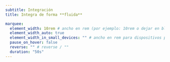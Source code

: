 ```yaml
---
subtitle: Integración
title: Integra de forma **fluida**

marquee:
  element_width: 10rem # ancho en rem (por ejemplo: 10rem o dejar en blanco si el ancho debe basarse en el ancho del elemento)
  element_width_auto: true
  element_width_in_small_devices: "" # ancho en rem para dispositivos pequeños (por ejemplo: 5rem o dejar en blanco si se basa en el ancho del elemento)
  pause_on_hover: false
  reverse: "" # reverse / ""
  duration: "50s"
---
```

